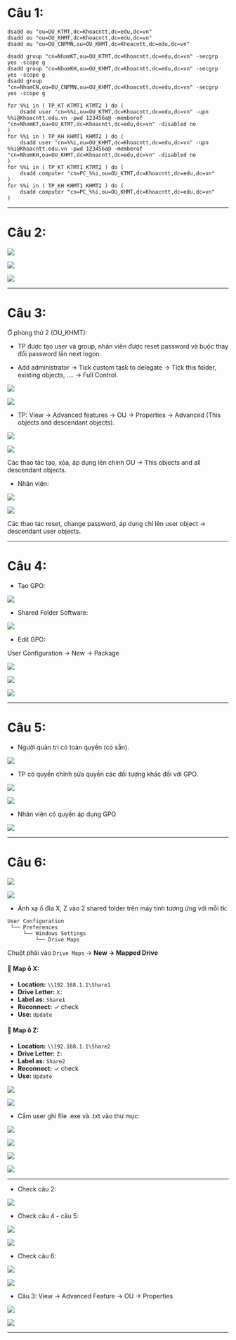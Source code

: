 # Câu 1:

```
dsadd ou "ou=OU_KTMT,dc=Khoacntt,dc=edu,dc=vn"
dsadd ou "ou=OU_KHMT,dc=Khoacntt,dc=edu,dc=vn"
dsadd ou "ou=OU_CNPMN,ou=OU_KHMT,dc=Khoacntt,dc=edu,dc=vn"

dsadd group "cn=NhomKT,ou=OU_KTMT,dc=Khoacntt,dc=edu,dc=vn" -secgrp yes -scope g
dsadd group "cn=NhomKH,ou=OU_KHMT,dc=Khoacntt,dc=edu,dc=vn" -secgrp yes -scope g
dsadd group "cn=NhomCN,ou=OU_CNPMN,ou=OU_KHMT,dc=Khoacntt,dc=edu,dc=vn" -secgrp yes -scope g

for %%i in ( TP_KT KTMT1 KTMT2 ) do (
	dsadd user "cn=%%i,ou=OU_KTMT,dc=Khoacntt,dc=edu,dc=vn" -upn %%i@Khoacntt.edu.vn -pwd 123456a@ -memberof "cn=NhomKT,ou=OU_KTMT,dc=Khoacntt,dc=edu,dc=vn" -disabled no
)
for %%i in ( TP_KH KHMT1 KHMT2 ) do (
	dsadd user "cn=%%i,ou=OU_KHMT,dc=Khoacntt,dc=edu,dc=vn" -upn %%i@Khoacntt.edu.vn -pwd 123456a@ -memberof "cn=NhomKH,ou=OU_KHMT,dc=Khoacntt,dc=edu,dc=vn" -disabled no
)
for %%i in ( TP_KT KTMT1 KTMT2 ) do (
	dsadd computer "cn=PC_%%i,ou=OU_KTMT,dc=Khoacntt,dc=edu,dc=vn"
)
for %%i in ( TP_KH KHMT1 KHMT2 ) do (
	dsadd computer "cn=PC_%%i,ou=OU_KHMT,dc=Khoacntt,dc=edu,dc=vn"
)
```

---
# Câu 2:

![](../../Image/Pasted%20image%2020250714191944.png)

![](../../Image/Pasted%20image%2020250711224804.png)

![](../../Image/Pasted%20image%2020250711224823.png)

---
# Câu 3:

Ở phòng thứ 2 (OU_KHMT):
- TP được tạo user và group, nhân viên được reset password và buộc thay đổi password lần next logon.

- Add administrator -> Tick custom task to delegate -> Tick this folder, existing objects, ....
-> Full Control.

![](../../Image/Pasted%20image%2020250711225428.png)

![](../../Image/Pasted%20image%2020250711225607.png)

- TP:
View -> Advanced features -> OU -> Properties -> Advanced (This objects and descendant objects).

![](../../Image/Pasted%20image%2020250712124336.png)

![](../../Image/Pasted%20image%2020250712124411.png)

Các thao tác tạo, xóa, áp dụng lên chính OU -> This objects and all descendant objects.

- Nhân viên:

![](../../Image/Pasted%20image%2020250711230703.png)

![](../../Image/Pasted%20image%2020250711230714.png)

Các thao tác reset, change password, áp dụng chỉ lên user object -> descendant user objects.

---
# Câu 4:

- Tạo GPO:

![](../../Image/Pasted%20image%2020250711231202.png)

- Shared Folder Software:

![](../../Image/Pasted%20image%2020250711231406.png)

- Edit GPO:

User Configuration -> New -> Package

![](../../Image/Pasted%20image%2020250711231659.png)

![](../../Image/Pasted%20image%2020250711231721.png)

![](../../Image/Pasted%20image%2020250711231950.png)

---
# Câu 5:
- Người quản trị có toàn quyền (có sẵn).

![](../../Image/Pasted%20image%2020250711232948.png)

- TP có quyền chỉnh sửa quyền các đối tượng khác đối với GPO.

![](../../Image/Pasted%20image%2020250711232918.png)

![](../../Image/Pasted%20image%2020250711233048.png)

- Nhân viên có quyền áp dụng GPO

![](../../Image/Pasted%20image%2020250712114631.png)

---
# Câu 6:

![](../../Image/Pasted%20image%2020250712004159.png)

![](../../Image/Pasted%20image%2020250712004446.png)

 - Ánh xạ ổ đĩa X, Z vào 2 shared folder trên máy tính tương ứng với mỗi tk:

```
User Configuration
 └── Preferences
     └── Windows Settings
         └── Drive Maps
```
Chuột phải vào `Drive Maps` → **New → Mapped Drive**

#### 🚀 Map ổ X:
- **Location:** `\\192.168.1.1\Share1`
- **Drive Letter:** `X:`
- **Label as:** `Share1`
- **Reconnect:** ✓ check
- **Use:** `Update`
#### 🚀 Map ổ Z:
- **Location:** `\\192.168.1.1\Share2`
- **Drive Letter:** `Z:`
- **Label as:** `Share2`
- **Reconnect:** ✓ check
- **Use:** `Update`

![](../../Image/Pasted%20image%2020250712005829.png)

![](../../Image/Pasted%20image%2020250712005922.png)

- Cấm user ghi file .exe và .txt vào thư mục:

![](../../Image/Pasted%20image%2020250712010221.png)

![](../../Image/Pasted%20image%2020250712010901.png)

![](../../Image/Pasted%20image%2020250712011017.png)

![](../../Image/Pasted%20image%2020250712011119.png)

---
- Check câu 2:

![](../../Image/Pasted%20image%2020250712085647.png)

- Check câu 4 - câu 5:

![](../../Image/Pasted%20image%2020250712121236.png)

![](../../Image/Pasted%20image%2020250712121336.png)

- Check câu 6:

![](../../Image/Pasted%20image%2020250712100527.png)

![](../../Image/Pasted%20image%2020250712105158.png)

- Câu 3:
View -> Advanced Feature -> OU -> Properties

![](../../Image/Pasted%20image%2020250712112700.png)

![](../../Image/Pasted%20image%2020250712124605.png)

---
